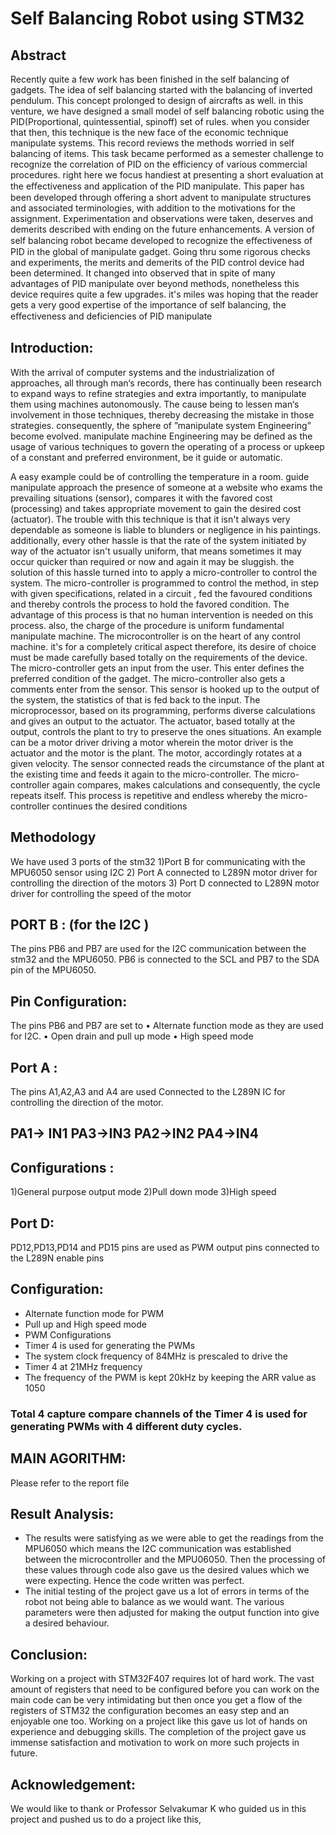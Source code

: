 # Self Balancing Robot using STM32

## Abstract
Recently quite a few work has been finished in the self balancing of gadgets. The idea of self balancing started with the balancing of inverted pendulum. This concept prolonged to design of aircrafts as well. in this venture, we have designed a small model of self balancing robotic using the PID(Proportional, quintessential, spinoff) set of rules. when you consider that then, this technique is the new face of the economic technique manipulate systems. This record reviews the methods worried in self balancing of items. This task became performed as a semester challenge to recognize the correlation of PID on the efficiency of various commercial procedures. right here we focus
handiest at presenting a short evaluation at the eﬀectiveness and application of the PID manipulate. This paper has been developed through offering a short advent to manipulate structures and associated terminologies, with addition to the motivations for the assignment. Experimentation and observations were taken, deserves and demerits described with ending on the future
enhancements. A version of self balancing robot became developed to recognize the eﬀectiveness of PID in the global of manipulate gadget. Going thru some rigorous checks and experiments, the merits and demerits of the PID control device had been determined. It changed into observed that in spite of many advantages of PID manipulate over beyond methods, nonetheless this device requires quite a few upgrades. it's miles was hoping that the reader gets a very good expertise of the
importance of self balancing, the eﬀectiveness and deficiencies of PID manipulate




## Introduction:
With the arrival of computer systems and the industrialization of approaches, all through man‘s records, there has continually been research to expand ways to refine strategies and extra importantly, to manipulate them using machines autonomously. The cause being to lessen man‘s
involvement in those techniques, thereby decreasing the mistake in those strategies. consequently, the sphere of ”manipulate system Engineering” become evolved. manipulate machine Engineering may be defined as the usage of various techniques to govern the operating of a process or upkeep of a constant and preferred environment, be it guide or automatic.


A easy example could be of controlling the temperature in a room. guide manipulate approach the presence of someone at a website who exams the prevailing situations (sensor), compares it with the favored cost (processing) and takes appropriate movement to gain the desired cost (actuator). The trouble with this technique is that it isn't always very dependable as someone is liable to blunders or negligence in his paintings. additionally, every other hassle is that the rate of the system initiated by way of the actuator isn't usually uniform, that means sometimes it may occur quicker than required or now and again it may be sluggish. the solution of this hassle turned into to apply a micro-controller to control the system. The micro-controller is programmed to control the method, in step with given specifications, related in a circuit , fed the favoured conditions and thereby controls the process to hold the favored condition. The advantage of this process is that no human intervention is needed on this process. also, the charge of the procedure is uniform
fundamental manipulate machine. The microcontroller is on the heart of any control machine. it's for a completely critical aspect therefore, its desire of choice must be made carefully based totally on the requirements of the device. The micro-controller gets an input from the user. This enter defines the preferred condition of the gadget. The micro-controller also gets a comments enter from the sensor. This sensor is hooked up to the output of the system, the statistics of that is fed back to the input. The microprocessor, based on its programming, performs diverse calculations and gives an output to the actuator. The actuator, based totally at the output, controls the plant to try to preserve the ones situations. An example can be a motor driver driving a motor wherein the motor driver is the actuator and the motor is the plant. The motor, accordingly rotates at a given velocity. The sensor connected reads the circumstance of the plant at the existing time and feeds it again to the micro-controller. The micro-controller again compares, makes calculations and consequently, the cycle repeats itself. This process is repetitive and endless whereby the micro-controller continues the desired conditions

## Methodology
We have used 3 ports of the stm32
1)Port B for communicating with the MPU6050 sensor using I2C
2)	Port A connected to L289N motor driver for controlling the
direction of the motors
3)	Port D connected to L289N motor driver for controlling the speed of the motor

## PORT B : (for the I2C )
The pins PB6 and PB7 are used for the I2C communication
between the stm32 and the MPU6050.
PB6 is connected to the SCL and PB7 to the SDA pin of the MPU6050.

## Pin Configuration:
The pins PB6 and PB7 are set to
•	Alternate function mode as they are used for I2C.
•	Open drain and pull up mode
•	High speed mode

## Port A :
The pins A1,A2,A3 and A4 are used
Connected to the L289N IC for controlling the direction of the
motor.
## PA1-> IN1	PA3->IN3 PA2->IN2	PA4->IN4

## Configurations :
1)General purpose output mode
2)Pull down mode
3)High speed
## Port D:
PD12,PD13,PD14 and PD15 pins are used as PWM output pins connected to the L289N enable pins 

## Configuration:
* Alternate function mode for PWM
* Pull up and High speed mode
* PWM Configurations
* Timer 4 is used for generating the PWMs
* The system clock frequency of 84MHz is prescaled to drive the
* Timer 4 at 21MHz frequency
* The frequency of the PWM is kept 20kHz by keeping the ARR value as 1050

### Total 4 capture compare channels of the Timer 4 is used for generating PWMs with 4 different duty cycles.

## MAIN AGORITHM:
Please refer to the report file

## Result Analysis:
* The results were satisfying as we were able to get the readings from the MPU6050 which means the I2C communication was established between the microcontroller and the MPU06050. Then the processing of these values through code also gave us the desired values which we were expecting. Hence the code written was perfect.
* The initial testing of the project gave us a lot of errors in terms of the robot not being able to balance as we would want. The various parameters were then adjusted for making the output function into give a desired behaviour.

## Conclusion:
Working on a project with STM32F407 requires lot of hard work. The
vast amount of registers that need to be configured before you can
work on the main code can be very intimidating but then once you
get a flow of the registers of STM32 the configuration becomes an
easy step and an enjoyable one too.
Working on a project like this gave us lot of hands on experience and
debugging skills. The completion of the project gave us immense
satisfaction and motivation to work on more such projects in future.
## Acknowledgement:
We would like to thank or Professor Selvakumar K who guided us in
this project and pushed us to do a project like this,




